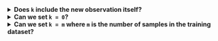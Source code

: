 <details>
<summary><b>Does <code>k</code> include the new observation itself?</b></summary>

<br>
Nope. The `k` hyperparameter refers purely to the number of *closest* samples from your dataset you want to compare with. Your new observation is not treated as one sample out of `k`. 
</details>

<details>
<summary><b>Can we set <code>k = 0</code>?</b></summary>

<br>
Nope. A k-NN first calculates distance between the new observation and the `m` training points. Next, it finds the `k` closest points to the new observation and classifies it as the majority class within the top `k` points. If `k = 0`, you're basically ignoring and neglecting the dataset completely. You can't even classify the new observation because we aren't able to get a majority of anything – you can't get the labels of `0` closest points. It's a bit absurd and destroys the purpose of using a comparison-based `k-NN` model. <br>

Empirically, `k` values of 3, 5, and 7 are used. This gives some leeway to generalise without overfitting or underfitting. Though, depending on the specific context, you may have to change that. Always test your `k` models in practice such that it gives the best performance on the testing dataset.
</details>

<details>
<summary><b>Can we set <code>k = m</code> where <code>m</code> is the number of samples in the training dataset?</b></summary>

<br>
Nope. Then that just considers all the points as the closest and considers the majority of your dataset's sample labels. For example, if your dataset has 20 `yes` labels and 50 `no` labels, and if we set `k = m`, this is what happens:
<br><br>

1. You calculate the distance between new observation and all `m` training points
2. You consider the labels of all `m` training points
3. By sheer counting, there are *way more* `no` points than `yes` points
4. Your new observation will be classified as `no` even though it could have been `yes`

Why? By simple majority voting, of course.
<br><br>
This situation is called **Class Imbalance** and is covered in this module.
</details>